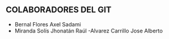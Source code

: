 ## COLABORADORES DEL GIT
- Bernal Flores Axel Sadami
- Miranda Solís Jhonatán Raúl
-Alvarez Carrillo Jose Alberto

